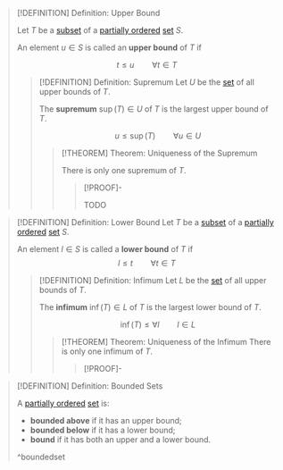 >[!DEFINITION] Definition: Upper Bound
>
>Let $T$ be a [subset](../../Subset.md) of a [partially ordered](Partial%20Order.md) [set](../../Set.md) $S$.
>
>An element $u \in S$ is called an **upper bound** of $T$ if
>
>$$t \le u \qquad \forall t \in T$$
>
>>[!DEFINITION] Definition: Supremum
>>Let $U$ be the [set](../../Set.md) of all upper bounds of $T$.
>>
>>The **supremum** $\sup (T) \in U$ of $T$ is the largest upper bound of $T$.
>>
>>$$u \le \sup (T) \qquad \forall u \in U$$
>>
>>>[!THEOREM] Theorem: Uniqueness of the Supremum
>>>
>>>There is only one supremum of $T$.
>>>
>>>>[!PROOF]-
>>>>
>>>>TODO
>>>>
>>>
>>
>

>[!DEFINITION] Definition: Lower Bound
>Let $T$ be a [subset](../../Subset.md) of a [partially ordered](Partial%20Order.md) [set](../../Set.md) $S$.
>
>An element $l \in S$ is called a **lower bound** of $T$ if
>$$l \le t\qquad \forall t\in T$$
>
>>[!DEFINITION] Definition: Infimum
>>Let $L$ be the [set](../../Set.md) of all upper bounds of $T$.
>>
>>The **infimum** $\inf (T) \in L$ of $T$ is the largest lower bound of $T$.
>>
>>$$\inf (T) \le \forall l \qquad l \in L$$
>>
>>>[!THEOREM] Theorem: Uniqueness of the Infimum
>>>There is only one infimum of $T$.
>>>>[!PROOF]-

>[!DEFINITION] Definition: Bounded Sets
>
>A [partially ordered](Partial%20Order.md) [set](../../Set.md) is:
>- **bounded above** if it has an upper bound;
>- **bounded below** if it has a lower bound;
>- **bound** if it has both an upper and a lower bound.
>
>^boundedset